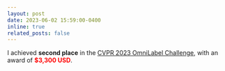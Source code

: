 ```yaml
---
layout: post
date: 2023-06-02 15:59:00-0400
inline: true
related_posts: false
---
```


I achieved **second place** in the <a href="https://www.omnilabel.org/challenge/challenge-2023" target="_blank">CVPR 2023 OmniLabel Challenge</a>, with an award of <span style='font-weight: bold; color: red;'>$3,300 USD</span>.

<!-- I achieved second place in the <a href="https://www.omnilabel.org/challenge/challenge-2023" target="_blank">CVPR 2023 OmniLabel Challenge</a>, awarded a prize of <span style='font-weight: bold; color: red;'>$3,300 USD</span>.  -->
